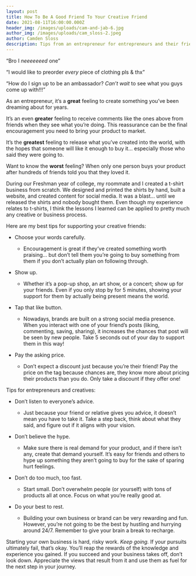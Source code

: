 ```yaml
---
layout: post
title: How To Be A Good Friend To Your Creative Friend
date: 2021-08-11T16:00:00.000Z
header_img: /images/uploads/cam-and-jab-6.jpg
author_img: /images/uploads/cam_sloss-2.jpeg
author: Camden Sloss
description: Tips from an entrepreneur for entrepreneurs and their friends.
---
```

“Bro I *neeeeeeed* one”

“I would like to preorder *every* piece of clothing pls & thx”

“How do I sign up to be an ambassador? *Can’t wait* to see what you guys come up with!!!”



As an entrepreneur, it’s a **great** feeling to create something you’ve been dreaming about for years.



It’s an even **greater** feeling to receive comments like the ones above from friends when they see what you’re doing. This reassurance can be the final encouragement you need to bring your product to market.



It’s the **greatest** feeling to release what you’ve created into the world, with the hopes that someone will like it enough to buy it… especially those who said they were going to.



Want to know the **worst** feeling? When only one person buys your product after hundreds of friends told you that they loved it.



During our Freshman year of college, my roommate and I created a t-shirt business from scratch. We designed and printed the shirts by hand, built a website, and created content for social media. It was a blast… until we released the shirts and nobody bought them. Even though my experience relates to t-shirts, I think the lessons I learned can be applied to pretty much any creative or business process.



Here are my best tips for supporting your creative friends:

* Choose your words carefully.

  * Encouragement is great if they’ve created something worth praising… but don’t tell them you’re going to buy something from them if you don’t actually plan on following through.
* Show up.

  * Whether it’s a pop-up shop, an art show, or a concert; show up for your friends. Even if you only stop by for 5 minutes, showing your support for them by actually being present means the world.
* Tap that like button.

  * Nowadays, brands are built on a strong social media presence. When you interact with one of your friend’s posts (liking, commenting, saving, sharing), it increases the chances that post will be seen by new people. Take 5 seconds out of your day to support them in this way!
* Pay the asking price.

  * Don’t expect a discount just because you’re their friend! Pay the price on the tag because chances are, they know more about pricing their products than you do. Only take a discount if they offer one!



Tips for entrepreneurs and creatives:

* Don’t listen to everyone’s advice.

  * Just because your friend or relative gives you advice, it doesn’t mean you have to take it. Take a step back, think about what they said, and figure out if it aligns with your vision.
* Don’t believe the hype.

  * Make sure there is real demand for your product, and if there isn’t any, create that demand yourself. It’s easy for friends and others to hype up something they aren’t going to buy for the sake of sparing hurt feelings. 
* Don’t do too much, too fast.

  * Start small. Don’t overwhelm people (or yourself) with tons of products all at once. Focus on what you’re really good at.
* Do your best to rest.

  * Building your own business or brand can be very rewarding and fun. However, you’re not going to be the best by hustling and hurrying around 24/7. Remember to give your brain a break to recharge.



Starting your own business is hard, risky work. *Keep going.* If your pursuits ultimately fail, that’s okay. You’ll reap the rewards of the knowledge and experience you gained. If you succeed and your business takes off, don’t look down. Appreciate the views that result from it and use them as fuel for the next step in your journey.
